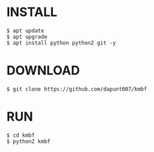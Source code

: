# INSTALL
```
$ apt update
$ apt upgrade
$ apt install python python2 git -y
```
# DOWNLOAD
```
$ git clone https://github.com/dapunt007/kmbf
```
# RUN
```
$ cd kmbf
$ python2 kmbf
```
